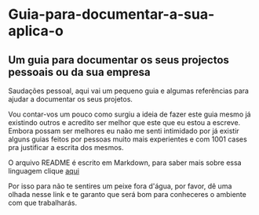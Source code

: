 # Guia-para-documentar-a-sua-aplica-o

## Um guia para documentar os seus projectos pessoais ou da sua empresa

Saudações pessoal, aqui vai um pequeno guia e algumas referências para ajudar a documentar os seus projetos.

Vou contar-vos um pouco como surgiu a ideia de fazer este guia mesmo já existindo outros e acredito ser melhor que este que eu estou a escreve. Embora possam ser melhores eu naão me senti intimidado por já existir alguns guias feitos por pessoas muito mais experientes e com 1001 cases pra justificar a escrita dos mesmos.

O arquivo README é escrito em Markdown, para saber mais sobre essa linguagem clique [aqui](https://blog.da2k.com.br/2015/02/08/aprenda-markdown/)

Por isso para não te sentires um peixe fora d'água, por favor, dê uma olhada nesse link e te garanto que será bom para conheceres o ambiente com que trabalharás.  